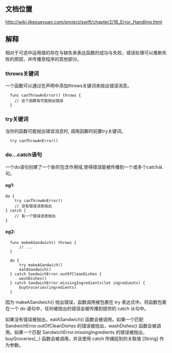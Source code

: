 ## 文档位置
<http://wiki.jikexueyuan.com/project/swift/chapter2/18_Error_Handling.html>

## 解释
相对于可选中运用值的存在与缺失来表达函数的成功与失败，错误处理可以推断失败的原因，并传播至程序的其他部分。

### throws关键词
一个函数可以通过在声明中添加throws关键词来抛出错误消息。
```
  func canThrowAnError() throws {
    // 这个函数有可能抛出错误
  }
```

### try关键词
当你的函数可能抛出错误消息时, 调用函数时前置try关键词。
```
  try canThrowAnError()
```

### do...catch语句
一个do语句创建了一个新的包含作用域,使得错误能被传播到一个或多个catch从句。

#### eg1:
```
do {
    try canThrowAnError()
    // 没有错误消息抛出
} catch {
    // 有一个错误消息抛出
}
``` 

#### eg2:
```
  func makeASandwich() throws {
      // ...
  }

  do {
      try makeASandwich()
      eatASandwich()
  } catch SandwichError.outOfCleanDishes {
      washDishes()
  } catch SandwichError.missingIngredients(let ingredients) {
      buyGroceries(ingredients)
  }
```

因为 makeASandwich() 抛出错误，函数调用被包裹在 try 表达式中。将函数包裹在一个 do 语句中，任何被抛出的错误会被传播到提供的 catch 从句中。

如果没有错误被抛出，eatASandwich() 函数会被调用。如果一个匹配 SandwichError.outOfCleanDishes 的错误被抛出，washDishes() 函数会被调用。如果一个匹配 SandwichError.missingIngredients 的错误被抛出，buyGroceries(_:) 函数会被调用，并且使用 catch 所捕捉到的关联值 [String] 作为参数。